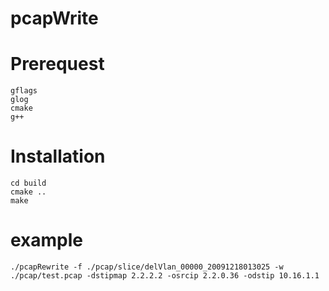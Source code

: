 # pcapWrite

# Prerequest
```
gflags
glog
cmake
g++
```

# Installation
```
cd build
cmake ..
make
```

# example
```
./pcapRewrite -f ./pcap/slice/delVlan_00000_20091218013025 -w ./pcap/test.pcap -dstipmap 2.2.2.2 -osrcip 2.2.0.36 -odstip 10.16.1.1
```